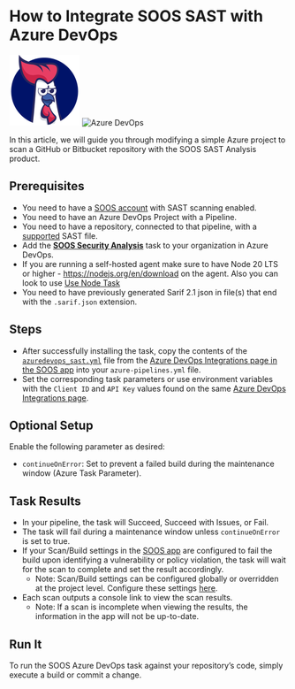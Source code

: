 # How to Integrate SOOS SAST with Azure DevOps

<div>
<img src="../assets/img/SOOS-Icon.png" alt="SOOS" width="128" height="128">
<img src="../assets/img/azure.png" alt="Azure DevOps" width="128" height="128">
</div>

In this article, we will guide you through modifying a simple Azure project to scan a GitHub or Bitbucket repository with the SOOS SAST Analysis product.

## Prerequisites
- You need to have a [SOOS account](https://app.soos.io/register) with SAST scanning enabled.
- You need to have an Azure DevOps Project with a Pipeline.
- You need to have a repository, connected to that pipeline, with a [supported](https://kb.soos.io/help/sast-connector) SAST file.
- Add the [**SOOS Security Analysis**](https://marketplace.visualstudio.com/items?itemName=SOOS.SOOS-Security-Analysis) task to your organization in Azure DevOps.
- If you are running a self-hosted agent make sure to have Node 20 LTS or higher - https://nodejs.org/en/download on the agent. Also you can look to use [Use Node Task](https://learn.microsoft.com/en-us/azure/devops/pipelines/tasks/reference/use-node-v1?view=azure-pipelines) 
- You need to have previously generated Sarif 2.1 json in file(s) that end with the `.sarif.json` extension.

## Steps
- After successfully installing the task, copy the contents of the [`azuredevops_sast.yml`](https://gist.github.com/soostech/70e79cab452a24a153585651fa1e4f8c) file from the [Azure DevOps Integrations page in the SOOS app](https://app.soos.io/integrate/SAST?id=azure-devops) into your `azure-pipelines.yml` file.
- Set the corresponding task parameters or use environment variables with the `Client ID` and `API Key` values found on the same [Azure DevOps Integrations page](https://app.soos.io/integrate/SAST?id=azure-devops).

## Optional Setup
Enable the following parameter as desired:
- `continueOnError`: Set to prevent a failed build during the maintenance window (Azure Task Parameter).

## Task Results
- In your pipeline, the task will Succeed, Succeed with Issues, or Fail.
- The task will fail during a maintenance window unless `continueOnError` is set to true.
- If your Scan/Build settings in the [SOOS app](https://app.soos.io/settings/global) are configured to fail the build upon identifying a vulnerability or policy violation, the task will wait for the scan to complete and set the result accordingly.
  - Note: Scan/Build settings can be configured globally or overridden at the project level. Configure these settings [here](https://app.soos.io/settings/global).
- Each scan outputs a console link to view the scan results.
  - Note: If a scan is incomplete when viewing the results, the information in the app will not be up-to-date.

## Run It
To run the SOOS Azure DevOps task against your repository’s code, simply execute a build or commit a change.